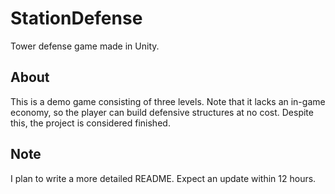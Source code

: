 # StationDefense
Tower defense game made in Unity.

## About

This is a demo game consisting of three levels. Note that it lacks an in-game economy, so the player can build defensive structures at no cost. Despite this, the project is considered finished.

## Note

I plan to write a more detailed README. Expect an update within 12 hours. 
